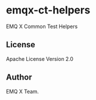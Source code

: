 
# emqx-ct-helpers

EMQ X Common Test Helpers

## License

Apache License Version 2.0

## Author

EMQ X Team.

